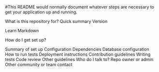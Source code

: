 
#This README would normally document whatever steps are necessary to get your application up and running.

What is this repository for?
Quick summary
Version

Learn Markdown

How do I get set up?

Summary of set up
Configuration
Dependencies
Database configuration
How to run tests
Deployment instructions
Contribution guidelines
Writing tests
Code review
Other guidelines
Who do I talk to?
Repo owner or admin
Other community or team contact
